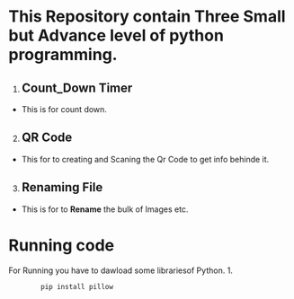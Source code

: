 # This Repository contain Three Small but Advance level of python programming.
1. ## Count_Down Timer
 - This is for count down.
2. ## QR Code 
 - This for to creating and Scaning the Qr Code to get info behinde it.
3. ## Renaming File
 - This is for to **Rename** the bulk of Images etc.

# Running code 
For Running you have to dawload some librariesof Python.
1. 
```Python
        pip install pillow
``` 
